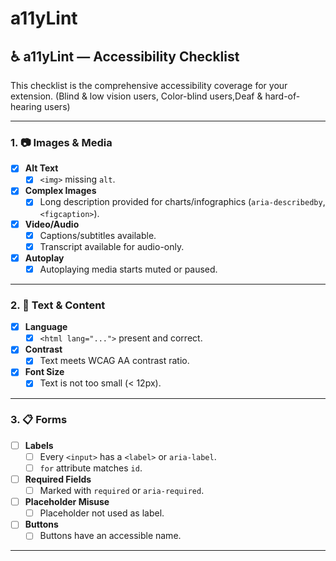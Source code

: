 # a11yLint

## ♿ a11yLint — Accessibility Checklist

This checklist is the comprehensive accessibility coverage for your extension. (Blind & low vision users, Color-blind users,Deaf & hard-of-hearing users)

---

### 1. 📷 Images & Media
- [X] **Alt Text**
  - [X] `<img>` missing `alt`.
- [X] **Complex Images**
  - [X] Long description provided for charts/infographics (`aria-describedby`, `<figcaption>`).
- [X] **Video/Audio**
  - [X] Captions/subtitles available.
  - [X] Transcript available for audio-only.
- [X] **Autoplay**
  - [X] Autoplaying media starts muted or paused.

---

### 2. 📝 Text & Content
- [X] **Language**
  - [X] `<html lang="...">` present and correct.
- [X] **Contrast**
  - [X] Text meets WCAG AA contrast ratio.
- [X] **Font Size**
  - [X] Text is not too small (< 12px).

---

### 3. 📋 Forms
- [ ] **Labels**
  - [ ] Every `<input>` has a `<label>` or `aria-label`.
  - [ ] `for` attribute matches `id`.
- [ ] **Required Fields**
  - [ ] Marked with `required` or `aria-required`.
- [ ] **Placeholder Misuse**
  - [ ] Placeholder not used as label.
- [ ] **Buttons**
  - [ ] Buttons have an accessible name.

---



